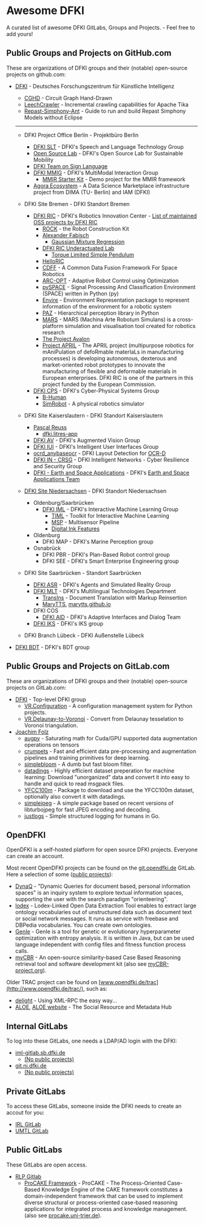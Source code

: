 # Awesome DFKI

A curated list of awesome DFKI GitLabs, Groups and Projects. - Feel free to add yours!

## Public Groups and Projects on GitHub.com

These are organizations of DFKI groups and their (notable) open-source projects on github.com:

- [DFKI](https://github.com/DFKI) - Deutsches Forschungszentrum für Künstliche Intelligenz

  - [CGHD](https://github.com/DFKI/cghd) - Circuit Graph Hand-Drawn
  - [LeechCrawler](https://github.com/DFKI/leechcrawler) - Incremental crawling capabilities for Apache Tika
  - [Repast-Simphony-Ant](https://github.com/DFKI/Repast-Simphony-Ant) - Guide to run and build Repast Simphony Models without Eclipse

  ***

  - DFKI Project Office Berlin - Projektbüro Berlin

    - [DFKI SLT](https://github.com/DFKI-NLP) - DFKI's Speech and Language Technology Group
    - [Open Source Lab](https://github.com/open-source-lab-DFKI) - DFKI's Open Source Lab for Sustainable Mobility
    - [DFKI Team on Sign Language](https://github.com/DFKI-SignLanguage)
    - [DFKI MMIG](https://github.com/mmig) - DFKI's MultiModal Interaction Group
      - [MMIR Starter Kit](https://github.com/mmig/mmir-starter-kit) - Demo project for the MMIR framework
    - [Agora Ecosystem](https://github.com/agora-ecosystem) - A Data Science Marketplace infrastructure project from DIMA (TU- Berlin) and IAM (DFKI)

  - DFKI Site Bremen - DFKI Standort Bremen

    - [DFKI RIC](https://github.com/dfki-ric) - DFKI's Robotics Innovation Center - [List of maintained OSS projects by DFKI RIC](https://dfki-ric.github.io/)
      - [ROCK](https://www.rock-robotics.org/) - the Robot Construction Kit
      - [Alexander Fabisch](https://github.com/AlexanderFabisch)
        - [Gaussian Mixture Regression](https://github.com/AlexanderFabisch/gmr)
      - [DFKI RIC Underactuated Lab](https://github.com/dfki-ric-underactuated-lab)
        - [Torque Limited Simple Pendulum](https://github.com/dfki-ric-underactuated-lab/torque_limited_simple_pendulum)
      - [HelloRIC](https://github.com/helloric)
      - [CDFF](https://gitlab.com/h2020src/og3) - A Common Data Fusion Framework For Space Robotics
      - [ARC-OPT](https://github.com/ARC-OPT/) - Adaptive Robot Control using Optimization
      - [pySPACE](http://pyspace.github.io/pyspace/) - Signal Processing And Classification Environment (SPACE) written in Python (py)
      - [Envire](https://github.com/envire) - Environment Representation package to represent information of the environment for a robotic system
      - [PAZ](https://github.com/oarriaga/paz) - Hierarchical perception library in Python
      - [MARS](https://rock-simulation.github.io/mars/) - MARS (Machina Arte Robotum Simulans) is a cross-platform simulation and visualisation tool created for robotics research
      - [The Project Avalon](https://github.com/auv-avalon)
      - [Project APRIL](https://github.com/aprilprojecteu/) - The APRIL project (multipurpose robotics for mAniPulation of defoRmable materIaLs in manufacturing processes) is developing autonomous, dexterous and market-oriented robot prototypes to innovate the manufacturing of flexible and deformable materials in European enterprises. DFKI RIC is one of the partners in this project funded by the European Commission.
    - [DFKI CPS](https://github.com/DFKI-CPS) - DFKI's Cyber-Physical Systems Group
      - [B-Human](https://github.com/bhuman)
      - [SimRobot](https://github.com/bhuman/SimRobot) - A physical robotics simulator

  - DFKI Site Kaiserslautern - DFKI Standort Kaiserslautern

    - [Pascal Reuss](https://github.com/PascalReuss/)
      - [dfki.litres-app](https://github.com/PascalReuss/dfki.litres-app)
    - [DFKI AV](https://github.com/dfki-av) - DFKI's Augmented Vision Group
    - [DFKI IUI](https://github.com/dfki-iui) - DFKI's Intelligent User Interfaces Group
    - [ocrd_anybaseocr](https://github.com/OCR-D/ocrd_anybaseocr) - DFKI Layout Detection for [OCR-D](https://ocr-d.de/)
    - [DFKI IN - CRSG](https://github.com/dfki-in-sec) - DFKI Intelligent Networks - Cyber Resilience and Security Group
    - [DFKI - Earth and Space Applications](https://github.com/DFKI-Earth-And-Space-Applications) - DFKI's [Earth and Space Applications Team](https://www.ai4eo-factory.de/)

  - [DFKI Site Niedersachsen](https://github.com/DFKI-NI) - DFKI Standort Niedersachsen

    - Oldenburg/Saarbrücken
      - [DFKI IML](https://github.com/DFKI-Interactive-Machine-Learning) - DFKI's Interactive Machine Learning Group
        - [TIML](https://github.com/DFKI-Interactive-Machine-Learning/TIML/) - Toolkit for Interactive Machine Learning
        - [MSP](https://github.com/DFKI-Interactive-Machine-Learning/multisensor-pipeline) - Multisensor Pipeline
        - [Digital Ink Features](https://github.com/DFKI-Interactive-Machine-Learning/ink-features)
    - Oldenburg
      - DFKI MAP - DFKI's Marine Perception group
    - Osnabrück
      - DFKI PBR - DFKI's Plan-Based Robot control group
      - DFKI SEE - DFKI's Smart Enterprise Engineering group

  - DFKI Site Saarbrücken - Standort Saarbrücken

    - [DFKI ASR](https://github.com/dfki-asr) - DFKI's Agents and Simulated Reality Group
    - [DFKI MLT](https://github.com/DFKI-MLT) - DFKI's Multilingual Technologies Department
      - [TransIns](https://github.com/DFKI-MLT/TransIns) - Document Translation with Markup Reinsertion
      - [MaryTTS](https://github.com/marytts), [marytts.github.io](https://marytts.github.io/)
    - DFKI COS
      - [DFKI AID](https://github.com/DFKI-AID) - DFKI's Adaptive Interfaces and Dialog Team
    - [DFKI IKS](https://github.com/DFKI-IKS) - DFKI's IKS group

  - DFKI Branch Lübeck - DFKI Außenstelle Lübeck

- [DFKI BDT](https://github.com/DFKI-BDT) - DFKI's BDT group

## Public Groups and Projects on GitLab.com

These are organizations of DFKI groups and their (notable) open-source projects on GitLab.com:

- [DFKI](https://gitlab.com/dfki) - Top-level DFKI group
  - [VR.Configuration](https://gitlab.com/dfki/fb/ni/ol/iml/vr/vr.configuration) - A configuration management system for Python projects.
  - [VR.Delaunay-to-Voronoi](https://gitlab.com/dfki/fb/ni/ol/iml/vr/vr.delaunay-to-voronoi) - Convert from Delaunay tesselation to Voronoi triangulation.
- [Joachim Folz](https://gitlab.com/jfolz)
  - [augpy](https://gitlab.com/jfolz/augpy) - Saturating math for Cuda/GPU supported data augmentation operations on tensors
  - [crumpets](https://gitlab.com/jfolz/crumpets) - Fast and efficient data pre-processing and augmentation pipelines and training primitives for deep learning.
  - [simplebloom](https://gitlab.com/jfolz/simplebloom) - A dumb but fast bloom filter.
  - [datadings](https://gitlab.com/jfolz/datadings) - Highly efficient dataset preperation for machine learning: Download "unorganized" data and convert it into easy to handle and quick to read msgpack files.
  - [YFCC100m](https://gitlab.com/jfolz/yfcc100m) - Package to download and use the YFCC100m dataset, optionally also convert it with datadings.
  - [simplejpeg](https://gitlab.com/jfolz/simplejpeg) - A simple package based on recent versions of libturbojpeg for fast JPEG encoding and decoding.
  - [justlogs](https://gitlab.com/jfolz/justlogs) - Simple structured logging for humans in Go.

## OpenDFKI

OpenDFKI is a self-hosted platform for open source DFKI projects.
Everyone can create an account.

Most recent OpenDFKI projects can be found on the [git.opendfki.de](https://git.opendfki.de/) GitLab.
Here a selection of some ([public projects](https://git.opendfki.de/explore/projects/starred?visibility_level=20)):

- [DynaQ](https://git.opendfki.de/reuschling/dynaq) - "Dynamic Queries for document based, personal information spaces" is an inquiry system to explore textual information spaces, supporting the user with the search paradigm "orienteering".
- [lodex](https://git.opendfki.de/reuschling/lodex) - Lodex-Linked Open Data Extraction Tool enables to extract large ontology vocabularies out of unstructured data such as document text or social network messages. It runs as service with freebase and DBPedia vocabularies. You can create own ontologies.
- [GenIe](https://git.opendfki.de/reuschling/genie) - GenIe is a tool for genetic or evolutionary hyperparameter optimization with entropy analysis. It is written in Java, but can be used language independent with config files and fitness function process calls.
- [myCBR](https://git.opendfki.de/mycbr) - An open-source similarity-based Case Based Reasoning retrieval tool and software development kit (also see [myCBR-project.org](http://mycbr-project.org/)).

Older TRAC project can be found on [www.opendfki.de/trac](http://www.opendfki.de/trac/), such as:

- [delight](https://delight.opendfki.de/trac/) - Using XML-RPC the easy way...
- [ALOE](https://aloe.opendfki.de/), [ALOE website](http://aloe-project.de/) - The Social Resource and Metadata Hub

## Internal GitLabs

To log into these GitLabs, one needs a LDAP/AD login with the DFKI:

- [iml-gitlab.sb.dfki.de](https://iml-gitlab.sb.dfki.de/)
  - [(No public projects)](https://iml-gitlab.sb.dfki.de/explore/projects/starred?visibility_level=20)
- [git.ni.dfki.de](https://git.ni.dfki.de)
  - [(No public projects)](https://git.ni.dfki.de/explore?sort=name_asc&visibility_level=20)

## Private GitLabs

To access these GitLabs, someone inside the DFKI needs to create an accout for you:

- [IRL GitLab](https://irl-git.dfki.de/)
- [UMTL GitLab](https://umtl-git.dfki.de/)

## Public GitLabs

These GitLabs are open access.

- [RLP Gitlab](https://gitlab.rlp.net/)
  - [ProCAKE Framework](https://gitlab.rlp.net/procake/procake-framework) - ProCAKE - The Process-Oriented Case-Based Knowledge Engine of the CAKE framework constitutes a domain-independent framework that can be used to implement diverse structural or process-oriented case-based reasoning applications for integrated process and knowledge management. (also see [procake.uni-trier.de](https://procake.uni-trier.de)).
